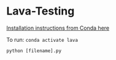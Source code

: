 # Lava-Testing

[Installation instructions from Conda here ](https://github.com/lava-nc/lava?tab=readme-ov-file#alternative-installing-lava-via-conda)

To run: 
`conda activate lava`

`python [filename].py`
